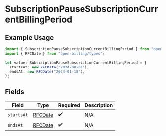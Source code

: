 # SubscriptionPauseSubscriptionCurrentBillingPeriod

## Example Usage

```typescript
import { SubscriptionPauseSubscriptionCurrentBillingPeriod } from "open-billing/models/operations";
import { RFCDate } from "open-billing/types";

let value: SubscriptionPauseSubscriptionCurrentBillingPeriod = {
  startsAt: new RFCDate("2024-08-01"),
  endsAt: new RFCDate("2024-01-18"),
};
```

## Fields

| Field                             | Type                              | Required                          | Description                       |
| --------------------------------- | --------------------------------- | --------------------------------- | --------------------------------- |
| `startsAt`                        | [RFCDate](../../types/rfcdate.md) | :heavy_check_mark:                | N/A                               |
| `endsAt`                          | [RFCDate](../../types/rfcdate.md) | :heavy_check_mark:                | N/A                               |